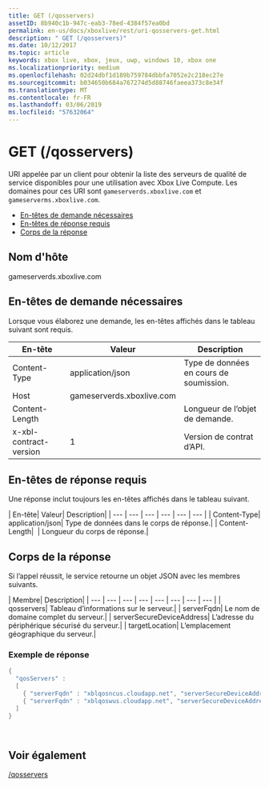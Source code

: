 ```yaml
---
title: GET (/qosservers)
assetID: 8b940c1b-947c-eab3-78ed-4384f57ea0bd
permalink: en-us/docs/xboxlive/rest/uri-qosservers-get.html
description: " GET (/qosservers)"
ms.date: 10/12/2017
ms.topic: article
keywords: xbox live, xbox, jeux, uwp, windows 10, xbox one
ms.localizationpriority: medium
ms.openlocfilehash: 02d24dbf1d189b759784dbbfa7052e2c218ec27e
ms.sourcegitcommit: b034650b684a767274d5d88746faeea373c8e34f
ms.translationtype: MT
ms.contentlocale: fr-FR
ms.lasthandoff: 03/06/2019
ms.locfileid: "57632064"
---
```

# <a name="get-qosservers"></a>GET (/qosservers)
URI appelée par un client pour obtenir la liste des serveurs de qualité de service disponibles pour une utilisation avec Xbox Live Compute. Les domaines pour ces URI sont `gameserverds.xboxlive.com` et `gameserverms.xboxlive.com`.
 
  * [En-têtes de demande nécessaires](#ID4EBB)
  * [En-têtes de réponse requis](#ID4EUC)
  * [Corps de la réponse](#ID4EVD)
 
<a id="ID5EG"></a>

 
## <a name="host-name"></a>Nom d'hôte

gameserverds.xboxlive.com
 
<a id="ID4EBB"></a>

 
## <a name="required-request-headers"></a>En-têtes de demande nécessaires
 
Lorsque vous élaborez une demande, les en-têtes affichés dans le tableau suivant sont requis.
 
| En-tête| Valeur| Description| 
| --- | --- | --- | 
| Content-Type| application/json| Type de données en cours de soumission.| 
| Host| gameserverds.xboxlive.com|  | 
| Content-Length|  | Longueur de l’objet de demande.| 
| x-xbl-contract-version| 1| Version de contrat d’API.| 
  
<a id="ID4EUC"></a>

 
## <a name="required-response-headers"></a>En-têtes de réponse requis
 
Une réponse inclut toujours les en-têtes affichés dans le tableau suivant.
 
| En-tête| Valeur| Description| 
| --- | --- | --- | --- | --- | --- | 
| Content-Type| application/json| Type de données dans le corps de réponse.| 
| Content-Length|  | Longueur du corps de réponse.| 
  
<a id="ID4EVD"></a>

 
## <a name="response-body"></a>Corps de la réponse
 
Si l’appel réussit, le service retourne un objet JSON avec les membres suivants.
 
| Membre| Description| 
| --- | --- | --- | --- | --- | --- | --- | --- | 
| qosservers| Tableau d’informations sur le serveur.| 
| serverFqdn| Le nom de domaine complet du serveur.| 
| serverSecureDeviceAddress| L’adresse du périphérique sécurisé du serveur.| 
| targetLocation| L’emplacement géographique du serveur.| 
 
<a id="ID4EUE"></a>

 
### <a name="sample-response"></a>Exemple de réponse
 

```cpp
{ 
  "qosServers" : 
  [ 
    { "serverFqdn" : "xblqosncus.cloudapp.net", "serverSecureDeviceAddress" : "&lt;base-64 encoded blob>", "targetLocation" : "North Central US" },
    { "serverFqdn" : "xblqoswus.cloudapp.net", "serverSecureDeviceAddress" : "&lt;base-64 encoded blob>", "targetLocation" : "West US" },
  ]
}

      
```

   
<a id="ID4EBF"></a>

 
## <a name="see-also"></a>Voir également
 [/qosservers](uri-qosservers.md)

  